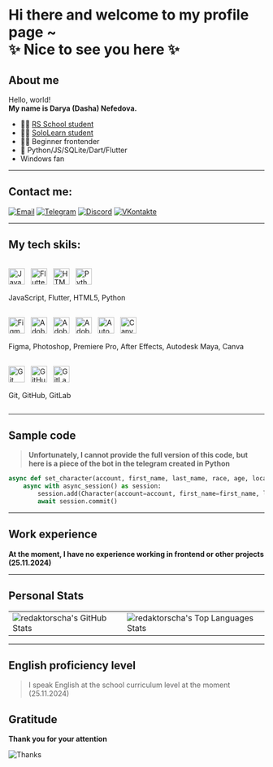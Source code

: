 # Hi there and welcome to my profile page ~ <br>✨ Nice to see you here ✨


## About me
Hello, world! <br>
**My name is Darya (Dasha) Nefedova.**

- 👩‍🎓 [RS School student](https://app.rs.school/profile?githubId=DarJigoky)
- 👩‍🎓 [SoloLearn student](https://www.sololearn.com/ru/profile/14791194)
- 👩‍💻 Beginner frontender
- 🥰 Python/JS/SQLite/Dart/Flutter
- Windows fan

---

## Contact me:

[![Email](https://img.shields.io/badge/-%20email-0000ff?style=for-the-badge&logo=email&logoColor=red)](vivedar.1994@mail.ru)
[![Telegram](https://img.shields.io/badge/Telegram-2CA5E0?style=for-the-badge&logo=telegram&logoColor=white)](https://t.me/darnefedova)
[![Discord](https://img.shields.io/badge/Discord-%8A2BE2.svg?style=for-the-badge&logo=discord&logoColor=white)](https://discordapp.com/users/637624307941376030)
[![VKontakte](https://img.shields.io/badge/Vkontakte-%231877F2.svg?style=for-the-badge&logo=VKontaktek&logoColor=white)](https://vk.com/darjigoky)

---

## My tech skils:
<div style="margin-top:1rem;display:flex;flex-direction:column;">
  <div style="margin-top:1rem;">
    <img alt="JavaScript" style="margin-right:0.5rem;" height="32" width="32" src="https://cdn.simpleicons.org/javascript" />
    <img alt="Flutter" style="margin-right:0.5rem;" height="32" width="32" src="https://cdn.simpleicons.org/flutter" />
    <img alt="HTML5" style="margin-right:0.5rem;" height="32" width="32" src="https://cdn.simpleicons.org/html5" />
    <img alt="Python" style="margin-right:0.5rem;" height="32" width="32" src="https://cdn.simpleicons.org/python" />
    <p>JavaScript, Flutter, HTML5, Python</p>
  </div>
  <div style="margin-top:1rem;">
    <img alt="Figma" style="margin-right:0.5rem;" height="32" width="32" src="https://cdn.simpleicons.org/figma" />  
    <img alt="Adobe Photoshop" style="margin-right:0.5rem;" height="32" width="32" src="https://cdn.simpleicons.org/adobephotoshop" />
    <img alt="Adobe Premiere Pro" style="margin-right:0.5rem;" height="32" width="32" src="https://cdn.simpleicons.org/webpack/adobepremierepro" />
    <img alt="Adobe After Effects" style="margin-right:0.5rem;" height="32" width="32" src="https://cdn.simpleicons.org/webpack/adobeaftereffects" />
    <img alt="Autodesk Maya" style="margin-right:0.5rem;" height="32" width="32" src="https://cdn.simpleicons.org/webpack/autodeskmaya" /> 
    <img alt="Canva" style="margin-right:0.5rem;" height="32" width="32" src="https://cdn.simpleicons.org/canva" />
    <p>Figma, Photoshop, Premiere Pro, After Effects, Autodesk Maya, Canva</p>
  </div>
  <div style="margin-top:1rem;">
    <img alt="Git" style="margin-right:0.5rem;" height="32" width="32" src="https://cdn.simpleicons.org/git" />
    <img alt="GitHub" style="margin-right:0.5rem;" height="32" width="32" src="https://cdn.simpleicons.org/github" />
    <img alt="GitLab" style="margin-right:0.5rem;" height="32" width="32" src="https://cdn.simpleicons.org/gitlab" />
    <p>Git, GitHub, GitLab</p>
  </div>
</div>

---

## Sample code

> **Unfortunately, I cannot provide the full version of this code, but here is a piece of the bot in the telegram created in Python**

```py
async def set_character(account, first_name, last_name, race, age, location, description):
    async with async_session() as session:
        session.add(Character(account=account, first_name=first_name, last_name=last_name, race=race, age=age, location=location, description=description, game_state=0))
        await session.commit()
```

---

## Work experience

**At the moment, I have no experience working in frontend or other projects (25.11.2024)** 

---

## Personal Stats

<table>
  <tr>
    <td>
      <img src="https://gh-readme-stats-red.vercel.app/api?username=DaraJigoky&theme=merko&show_icons=true&count_private=true&hide_rank=true" alt="redaktorscha's GitHub Stats">
    </td>
    <td>
      <img src="https://gh-readme-stats-red.vercel.app/api/top-langs/?username=DaraJigoky&theme=merko&hide=php" alt="redaktorscha's Top Languages Stats">
    </td>
  </tr>
</table>

---

## English proficiency level

<!-- Может ли уровень владения быть 0? Я пользуюсь переводчиком на данный момент --> 

> I speak English at the school curriculum level at the moment (25.11.2024)


## Gratitude

**Thank you for your attention**

![Thanks](https://abrakadabra.fun/uploads/posts/2022-01/1643079706_1-abrakadabra-fun-p-spasibo-za-vnimanie-dlya-prezentatsii-anim-2.png)

